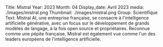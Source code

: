 Title: Mistral
Year: 2023
Month: 04
Display_date: Avril 2023
media: ./images/mistral.png
Thumbnail: ./images/mistral.png
Group: Scientifique
Text: Mistral AI, une entreprise française, se consacre à l'intelligence artificielle générative, avec un focus sur le développement de grands modèles de langage, à la fois open source et propriétaires. Reconnue comme une pépite française, Mistral est également vue comme l'un des leaders européens de l'intelligence artificielle.